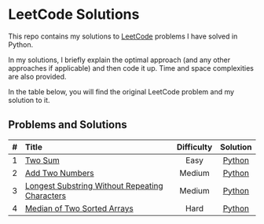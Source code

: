 # LeetCode Solutions

This repo contains my solutions to [LeetCode](https://leetcode.com/) problems I have solved in Python.

In my solutions, I briefly explain the optimal approach (and any other approaches if applicable) and then code it up. Time and space complexities are also provided.

In the table below, you will find the original LeetCode problem and my solution to it.

## Problems and Solutions

| # | Title | Difficulty | Solution |
| :-------------: | :------------- | :-------------: | :-------------: |
| 1 | [Two Sum](https://leetcode.com/problems/two-sum/) | Easy | [Python](python/0001-two-sum.py) |
| 2 | [Add Two Numbers](https://leetcode.com/problems/add-two-numbers/) | Medium | [Python](python/0002-add-two-numbers.py)|
| 3 | [Longest Substring Without Repeating Characters](https://leetcode.com/problems/longest-substring-without-repeating-characters/) | Medium | [Python](python/0003-longest-substring-without-repeating-characters.py)|
| 4 | [Median of Two Sorted Arrays](https://leetcode.com/problems/median-of-two-sorted-arrays/) | Hard | [Python](python/0004-median-of-two-sorted-arrays.py)|
